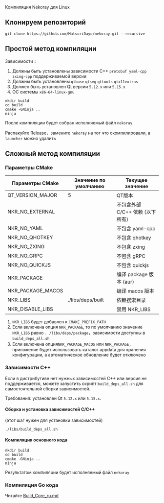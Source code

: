 Компиляция Nekoray для Linux

## Клонируем репозиторий 

```
git clone https://github.com/MatsuriDayo/nekoray.git --recursive
```

## Простой метод компиляции

Зависимости：

1. Должны быть установлены зависимости C++ `protobuf yaml-cpp zxing-cpp` поддерживаемой версии
2. Должны быть установлены `qtbase` `qtsvg` `qttools` `qtx11extras`
3. Должен быть установлен Qt версии `5.12.x` или `5.15.x`
4. ОС системы `x86-64-linux-gnu`

```shell
mkdir build
cd build
cmake -GNinja ..
ninja
```

После компиляции будет собран исполняемый файл `nekoray`

Распакуйте Release，замените `nekoray` на тот что скомпилировали, а `launcher` можно удалить

## Сложный метод компиляции

### Параметры CMake 

| Параметры CMake   | Значение по умолчанию| Текущее значение      |
|-------------------|----------------------|-----------------------|
| QT_VERSION_MAJOR  | 5                    | QT版本                 |
| NKR_NO_EXTERNAL   |                      | 不包含外部 C/C++ 依赖 (以下所有) |
| NKR_NO_YAML       |                      | 不包含 yaml-cpp        |
| NKR_NO_QHOTKEY    |                      | 不包含 qhotkey         |
| NKR_NO_ZXING      |                      | 不包含 zxing           |
| NKR_NO_GRPC       |                      | 不包含 gRPC            |
| NKR_NO_QUICKJS    |                      | 不包含 quickjs         |
| NKR_PACKAGE       |                      | 编译 package 版本 (aur)|
| NKR_PACKAGE_MACOS |                      | 编译 macos 版本        |
| NKR_LIBS          | ./libs/deps/built    | 依赖搜索目录            |
| NKR_DISABLE_LIBS  |                      | 禁用 NKR_LIBS          |

1. `NKR_LIBS` будет добавлен к `CMAKE_PREFIX_PATH`
2.  Если включена опция `NKR_PACKAGE`, то по умолчанию значение `NKR_LIBS` равно `. /libs/deps/package`，зависимости доступны в `build_deps_all.sh`
3.  Если включена опция`NKR_PACKAGE_MACOS` или `NKR_PACKAGE`，приложение будет использовать каталог appdata для хранения конфигурации, а автоматическое обновление будет отключено

### Зависимости C++

Если в дистрибутиве нет нужных зависимостей C++ или версия не поддерживается, можете запустить скрипт `build_deps_all.sh` для самостоятельной сборки зависимостей.

Требования: установлен Qt `5.12.x` или `5.15.x`.

#### Сборка и установка зависимостей C/C++

(этот шаг нужен для установки зависимостей)

```shell
./libs/build_deps_all.sh
```

#### Компиляция основного кода

```shell
mkdir build
cd build
cmake -GNinja ..
ninja
```

Результатом компиляции будет исполняемый файл `nekoray`

### Компиляция Go кода 

Читайте [Build_Core_ru.md](./Build_Core_ru.md)
